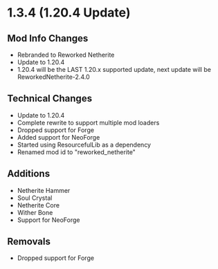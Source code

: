 # 1.3.4 (1.20.4 Update)

## Mod Info Changes
- Rebranded to Reworked Netherite
- Update to 1.20.4
- 1.20.4 will be the LAST 1.20.x supported update, next update will be ReworkedNetherite-2.4.0
## Technical Changes
- Update to 1.20.4
- Complete rewrite to support multiple mod loaders
- Dropped support for Forge
- Added support for NeoForge
- Started using ResourcefulLib as a dependency
- Renamed mod id to "reworked_netherite"
## Additions
- Netherite Hammer 
- Soul Crystal 
- Netherite Core
- Wither Bone
- Support for NeoForge

## Removals
- Dropped support for Forge




